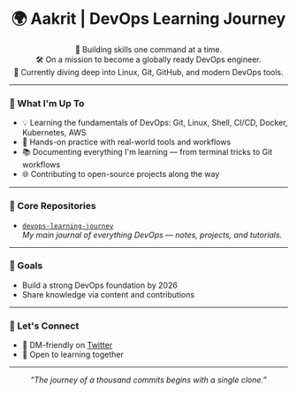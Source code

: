 <h1 align="center">🌍 Aakrit | DevOps Learning Journey</h1>

<p align="center">
  🚀 Building skills one command at a time. <br>
  🛠️ On a mission to become a globally ready DevOps engineer. <br>
  🌱 Currently diving deep into Linux, Git, GitHub, and modern DevOps tools.
</p>

---

### 📌 What I'm Up To

- 💡 Learning the fundamentals of DevOps: Git, Linux, Shell, CI/CD, Docker, Kubernetes, AWS
- 🧪 Hands-on practice with real-world tools and workflows
- 📚 Documenting everything I'm learning — from terminal tricks to Git workflows
- 🌐 Contributing to open-source projects along the way

---

### 🧠 Core Repositories

- [`devops-learning-journey`](https://github.com/ape-aakrit/devops-learning-journey)  
  _My main journal of everything DevOps — notes, projects, and tutorials._
  

---

### 📅 Goals

- Build a strong DevOps foundation by 2026
- Share knowledge via content and contributions

---

### 🙌 Let's Connect

- 💬 DM-friendly on [Twitter](https://x.com/AakritDas) 
- 👀 Open to learning together

---

<p align="center"><i>“The journey of a thousand commits begins with a single clone.”</i></p>
